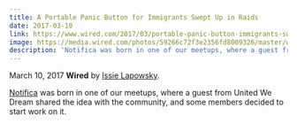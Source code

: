 ```yaml
---
title: A Portable Panic Button for Immigrants Swept Up in Raids
date: 2017-03-10
link: https://www.wired.com/2017/03/portable-panic-button-immigrants-swept-raids/
image: https://media.wired.com/photos/59266c72f3e2356fd8009326/master/w_582,c_limit/Notifica_Flow-Copy1-Top-Art.jpg
description: 'Notifica was born in one of our meetups, where a guest from United We Dream shared the idea with the community, and some members decided to start work on it.'
---
```


March 10, 2017 **Wired** by [Issie Lapowsky](https://twitter.com/issielapowsky).

[Notifica](http://notifica.us) was born in one of our meetups, where a guest from United We Dream shared the idea with the community, and some members decided to start work on it.
